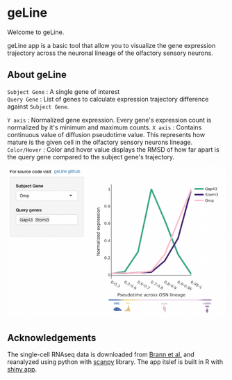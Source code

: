 # geLine

Welcome to geLine. 

geLine app is a basic tool that allow you to visualize the gene expression trajectory across the neuronal lineage of the olfactory sensory neurons. 

## About geLine 
`Subject Gene` : A single gene of interest  
`Query Gene` : List of genes to calculate expression trajectory difference against `Subject Gene`. 

`Y axis` : Normalized gene expression. Every gene's expression count is normalized by it's minimum and maximum counts. 
`X axis` : Contains continuous value of diffusion pseudotime value. This represents how mature is the given cell in the olfactory sensory neurons lineage. 
`Color/Hover` :  Color and hover value displays the RMSD of how far apart is the query gene compared to the subject gene's trajectory. 

![geLine shot](www/geLine_screenshot.png)

## Acknowledgements
The single-cell RNAseq data is downloaded from [Brann et al.](https://www.science.org/doi/10.1126/sciadv.abc5801?url_ver=Z39.88-2003&rfr_id=ori:rid:crossref.org&rfr_dat=cr_pub%20%200pubmed) and reanalyzed using python with [scanpy](https://scanpy.readthedocs.io/en/stable/) library. The app itslef is built in R with [shiny app](https://shiny.rstudio.com/).